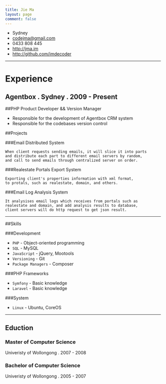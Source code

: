 ```yaml
---
title: Jie Ma
layout: page
comment: false
---
```


- Sydney
- <codejma@gmail.com>
- 0433 808 445
- <http://jma.im>
- <http://github.com/imdecoder>


----

# Experience

## Agentbox . Sydney . 2009 - Present

##PHP Product Developer && Version Manager

- Responsible for the development of Agentbox CRM system
- Responsible for the codebases version control

##Projects

###Email Distributed System

    When client requests sending emails, it will slice it into parts 
    and distribute each part to different email servers by random,
    and call to send emails through centralized server on order. 

###Realestate Portals Export System

    Exporting client's properties information with xml format,
    to protals, such as realestate, domain, and others.

###Email Log Analysis System

    It analysises email logs which receives from portals such as
    realestate and domain, and add analysis results to database,
    client servers will do http request to get json result.

----

##Skills

###Development

- `PHP` - Object-oriented programming
- `SQL` - MySQL
- `JavaScript` - jQuery, Mootools
- `Versioning` - Git
- `Package Managers` - Composer

###PHP Frameworks

- `Symfony` - Basic knowledge
- `Laravel` - Basic knowledge

###System

- `Linux` - Ubuntu, CoreOS

----

## Eduction

### Master of Computer Science

Univeristy of Wollongong . 2007 - 2008

### Bachelor of Computer Science

Univeristy of Wollongong . 2005 - 2007
